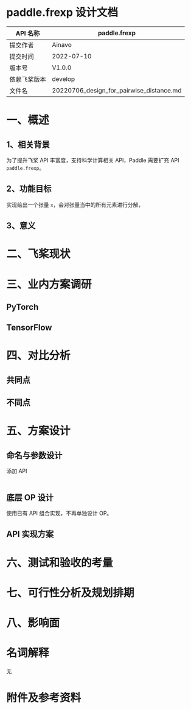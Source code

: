 # paddle.frexp 设计文档

| API 名称     | paddle.frexp   |
| ------------ | ---------------------------------------- |
| 提交作者     | Ainavo                                   |
| 提交时间     | 2022-07-10                              |
| 版本号       | V1.0.0                                   |
| 依赖飞桨版本 | develop                                  |
| 文件名       | 20220706_design_for_pairwise_distance.md |

# 一、概述

## 1、相关背景

为了提升飞桨 API 丰富度，支持科学计算相关 API，Paddle 需要扩充 API `paddle.frexp`。

## 2、功能目标

实现给出一个张量 `x`，会对张量当中的所有元素进行分解，

## 3、意义

# 二、飞桨现状

# 三、业内方案调研

## PyTorch

## TensorFlow

# 四、对比分析

## 共同点


## 不同点



# 五、方案设计

## 命名与参数设计

添加 API

```python

```


## 底层 OP 设计

使用已有 API 组合实现，不再单独设计 OP。

## API 实现方案


# 六、测试和验收的考量


# 七、可行性分析及规划排期


# 八、影响面



# 名词解释

无

# 附件及参考资料
